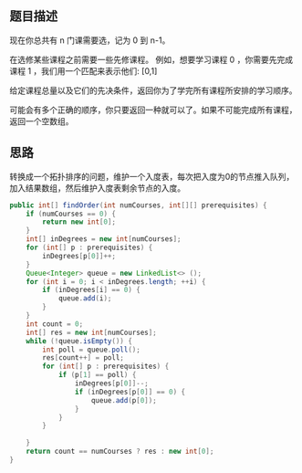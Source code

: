 ## 题目描述

现在你总共有 n 门课需要选，记为 0 到 n-1。

在选修某些课程之前需要一些先修课程。 例如，想要学习课程 0 ，你需要先完成课程 1 ，我们用一个匹配来表示他们: [0,1]

给定课程总量以及它们的先决条件，返回你为了学完所有课程所安排的学习顺序。

可能会有多个正确的顺序，你只要返回一种就可以了。如果不可能完成所有课程，返回一个空数组。

## 思路

转换成一个拓扑排序的问题，维护一个入度表，每次把入度为0的节点推入队列，加入结果数组，然后维护入度表剩余节点的入度。

```java
public int[] findOrder(int numCourses, int[][] prerequisites) {
    if (numCourses == 0) {
        return new int[0];
    }
    int[] inDegrees = new int[numCourses];
    for (int[] p : prerequisites) {
        inDegrees[p[0]]++;
    }
    Queue<Integer> queue = new LinkedList<> ();
    for (int i = 0; i < inDegrees.length; ++i) {
        if (inDegrees[i] == 0) {
            queue.add(i);
        }
    }
    int count = 0;
    int[] res = new int[numCourses];
    while (!queue.isEmpty()) {
        int poll = queue.poll();
        res[count++] = poll;
        for (int[] p : prerequisites) {
            if (p[1] == poll) {
                inDegrees[p[0]]--;
                if (inDegrees[p[0]] == 0) {
                    queue.add(p[0]);
                }
            }
        }
        
    }
    return count == numCourses ? res : new int[0];
}
```